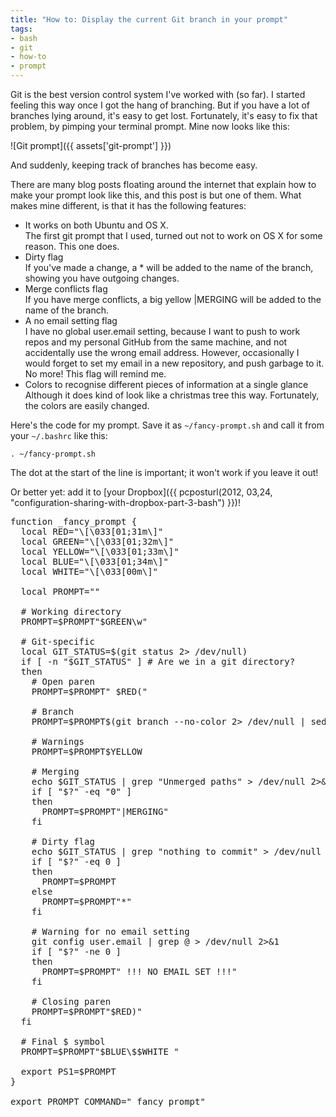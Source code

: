 ```yaml
---
title: "How to: Display the current Git branch in your prompt"
tags:
- bash
- git
- how-to
- prompt
---
```

Git is the best version control system I've worked with (so far). I started
feeling this way once I got the hang of branching. But if you have a lot of
branches lying around, it's easy to get lost. Fortunately, it's easy to fix
that problem, by pimping your terminal prompt. Mine now looks like this:

![Git prompt]({{ assets['git-prompt'] }})

And suddenly, keeping track of branches has become easy.

There are many blog posts floating around the internet that explain how to make
your prompt look like this, and this post is but one of them. What makes mine
different, is that it has the following features:

* It works on both Ubuntu and OS X.<br>The first git prompt that I used, turned
  out not to work on OS X for some reason. This one does.
* Dirty flag<br>If you've made a change, a * will be added to the name of the
  branch, showing you have outgoing changes.
* Merge conflicts flag<br>If you have merge conflicts, a big yellow |MERGING
  will be added to the name of the branch.
* A no email setting flag<br>I have no global user.email setting, because I
  want to push to work repos and my personal GitHub from the same machine, and
  not accidentally use the wrong email address. However, occasionally I would
  forget to set my email in a new repository, and push garbage to it. No more!
  This flag will remind me.
* Colors to recognise different pieces of information at a single
  glance<br/>Although it does kind of look like a christmas tree this way.
  Fortunately, the colors are easily changed.

Here's the code for my prompt. Save it as `~/fancy-prompt.sh` and call it from
your `~/.bashrc` like this:

`. ~/fancy-prompt.sh`

The dot at the start of the line is important; it won't work if you leave it out!

Or better yet: add it to [your Dropbox]({{ pcposturl(2012, 03,24, "configuration-sharing-with-dropbox-part-3-bash") }})!

<pre class="prettyprint language-bash">
function _fancy_prompt {
  local RED="\[\033[01;31m\]"
  local GREEN="\[\033[01;32m\]"
  local YELLOW="\[\033[01;33m\]"
  local BLUE="\[\033[01;34m\]"
  local WHITE="\[\033[00m\]"

  local PROMPT=""

  # Working directory
  PROMPT=$PROMPT"$GREEN\w"

  # Git-specific
  local GIT_STATUS=$(git status 2> /dev/null)
  if [ -n "$GIT_STATUS" ] # Are we in a git directory?
  then
    # Open paren
    PROMPT=$PROMPT" $RED("

    # Branch
    PROMPT=$PROMPT$(git branch --no-color 2> /dev/null | sed -e "/^[^*]/d" -e "s/* \(.*\)/\1/")

    # Warnings
    PROMPT=$PROMPT$YELLOW

    # Merging
    echo $GIT_STATUS | grep "Unmerged paths" > /dev/null 2>&1
    if [ "$?" -eq "0" ]
    then
      PROMPT=$PROMPT"|MERGING"
    fi

    # Dirty flag
    echo $GIT_STATUS | grep "nothing to commit" > /dev/null 2>&1
    if [ "$?" -eq 0 ]
    then
      PROMPT=$PROMPT
    else
      PROMPT=$PROMPT"*"
    fi

    # Warning for no email setting
    git config user.email | grep @ > /dev/null 2>&1
    if [ "$?" -ne 0 ]
    then
      PROMPT=$PROMPT" !!! NO EMAIL SET !!!"
    fi

    # Closing paren
    PROMPT=$PROMPT"$RED)"
  fi

  # Final $ symbol
  PROMPT=$PROMPT"$BLUE\$$WHITE "

  export PS1=$PROMPT
}

export PROMPT_COMMAND="_fancy_prompt"
</pre>
